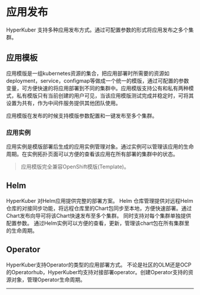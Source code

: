# 应用发布

HyperKuber 支持多种应用发布方式。通过可配置参数的形式将应用发布之多个集群。

## 应用模板

应用模版是一组kubernetes资源的集合，把应用部署时所需要的资源如deployment，service，configmap等做成一个统一的模版，通过可配置的参数变量，可方便快速的将应用部署到不同的集群中。应用模版支持公有和私有两种模式，私有模版只有当前创建的用户可见，当该应用模版测试完成并稳定时，可将其设置为共有，作为中间件服务提供其他团队使用。

应用模版在发布的时候支持模版参数配置和一键发布至多个集群。

### 应用实例

应用实例是模版部署后生成的应用实例管理对象。通过实例可以管理该应用的生命周期。在实例拓扑页面可以方便的查看该应用在所有部署的集群中的状态。

> 应用模版完全兼容OpenShift模版(Template)。


## Helm

HyperKuber 对Helm应用提供完整的部署方案。 Helm 仓库管理提供对远程Helm仓库的对接同步功能，将远程仓库里的Chart包同步至本地，方便快速部署。通过Chart发布向导可将该Chart快速发布至多个集群。 同时支持对每个集群单独提供配置参数。 通过Helm实例可以方便的查看，更新，管理该chart包在所有集群里的生命周期。

## Operator


HyperKuber支持Operator的类型的应用部署方式。 不论是社区的OLM还是OCP的Operatorhub，HyperKuber均支持对接部署operator。创建Operator支持的资源对象，管理Operator生命周期。

___
